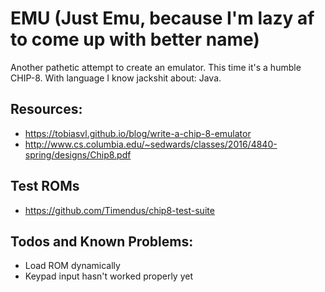 # EMU (Just Emu, because I'm lazy af to come up with better name)

Another pathetic attempt to create an emulator. This time it's a humble CHIP-8.
With language I know jackshit about: Java.

## Resources:
- https://tobiasvl.github.io/blog/write-a-chip-8-emulator
- http://www.cs.columbia.edu/~sedwards/classes/2016/4840-spring/designs/Chip8.pdf

## Test ROMs
- https://github.com/Timendus/chip8-test-suite

## Todos and Known Problems:
- Load ROM dynamically
- Keypad input hasn't worked properly yet